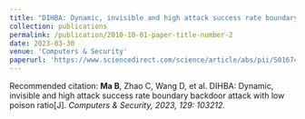 ```yaml
---
title: "DIHBA: Dynamic, invisible and high attack success rate boundary backdoor attack with low poison ratio"
collection: publications
permalink: /publication/2010-10-01-paper-title-number-2
date: 2023-03-30
venue: 'Computers & Security'
paperurl: 'https://www.sciencedirect.com/science/article/abs/pii/S0167404823001220'
---
```


Recommended citation: **Ma B**, Zhao C, Wang D, et al. DIHBA: Dynamic, invisible and high attack success rate boundary backdoor attack with low poison ratio[J]. <i>Computers & Security<i>, 2023, 129: 103212.
